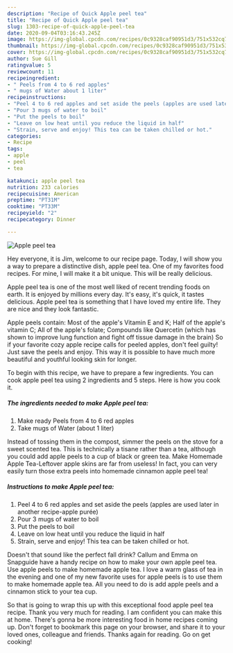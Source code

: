 ```yaml
---
description: "Recipe of Quick Apple peel tea"
title: "Recipe of Quick Apple peel tea"
slug: 1303-recipe-of-quick-apple-peel-tea
date: 2020-09-04T03:16:43.245Z
image: https://img-global.cpcdn.com/recipes/0c9328caf90951d3/751x532cq70/apple-peel-tea-recipe-main-photo.jpg
thumbnail: https://img-global.cpcdn.com/recipes/0c9328caf90951d3/751x532cq70/apple-peel-tea-recipe-main-photo.jpg
cover: https://img-global.cpcdn.com/recipes/0c9328caf90951d3/751x532cq70/apple-peel-tea-recipe-main-photo.jpg
author: Sue Gill
ratingvalue: 5
reviewcount: 11
recipeingredient:
- " Peels from 4 to 6 red apples"
- " mugs of Water about 1 liter"
recipeinstructions:
- "Peel 4 to 6 red apples and set aside the peels (apples are used later in another recipe-apple purée)"
- "Pour 3 mugs of water to boil"
- "Put the peels to boil"
- "Leave on low heat until you reduce the liquid in half"
- "Strain, serve and enjoy! This tea can be taken chilled or hot."
categories:
- Recipe
tags:
- apple
- peel
- tea

katakunci: apple peel tea 
nutrition: 233 calories
recipecuisine: American
preptime: "PT31M"
cooktime: "PT33M"
recipeyield: "2"
recipecategory: Dinner

---
```



![Apple peel tea](https://img-global.cpcdn.com/recipes/0c9328caf90951d3/751x532cq70/apple-peel-tea-recipe-main-photo.jpg)

Hey everyone, it is Jim, welcome to our recipe page. Today, I will show you a way to prepare a distinctive dish, apple peel tea. One of my favorites food recipes. For mine, I will make it a bit unique. This will be really delicious.

Apple peel tea is one of the most well liked of recent trending foods on earth. It is enjoyed by millions every day. It's easy, it's quick, it tastes delicious. Apple peel tea is something that I have loved my entire life. They are nice and they look fantastic.

Apple peels contain: Most of the apple&#39;s Vitamin E and K; Half of the apple&#39;s vitamin C; All of the apple&#39;s folate; Compounds like Quercetin (which has shown to improve lung function and fight off tissue damage in the brain) So if your favorite cozy apple recipe calls for peeled apples, don&#39;t feel guilty! Just save the peels and enjoy. This way it is possible to have much more beautiful and youthful looking skin for longer.


To begin with this recipe, we have to prepare a few ingredients. You can cook apple peel tea using 2 ingredients and 5 steps. Here is how you cook it.

<!--inarticleads1-->

##### The ingredients needed to make Apple peel tea:

1. Make ready  Peels from 4 to 6 red apples
1. Take  mugs of Water (about 1 liter)


Instead of tossing them in the compost, simmer the peels on the stove for a sweet scented tea. This is technically a tisane rather than a tea, although you could add apple peels to a cup of black or green tea. Make Homemade Apple Tea-Leftover apple skins are far from useless! In fact, you can very easily turn those extra peels into homemade cinnamon apple peel tea! 

<!--inarticleads2-->

##### Instructions to make Apple peel tea:

1. Peel 4 to 6 red apples and set aside the peels (apples are used later in another recipe-apple purée)
1. Pour 3 mugs of water to boil
1. Put the peels to boil
1. Leave on low heat until you reduce the liquid in half
1. Strain, serve and enjoy! This tea can be taken chilled or hot.


Doesn&#39;t that sound like the perfect fall drink? Callum and Emma on Snapguide have a handy recipe on how to make your own apple peel tea. Use apple peels to make homemade apple tea. I love a warm glass of tea in the evening and one of my new favorite uses for apple peels is to use them to make homemade apple tea. All you need to do is add apple peels and a cinnamon stick to your tea cup. 

So that is going to wrap this up with this exceptional food apple peel tea recipe. Thank you very much for reading. I am confident you can make this at home. There's gonna be more interesting food in home recipes coming up. Don't forget to bookmark this page on your browser, and share it to your loved ones, colleague and friends. Thanks again for reading. Go on get cooking!
